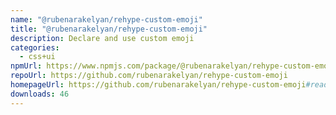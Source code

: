 ```yaml
---
name: "@rubenarakelyan/rehype-custom-emoji"
title: "@rubenarakelyan/rehype-custom-emoji"
description: Declare and use custom emoji
categories:
  - css+ui
npmUrl: https://www.npmjs.com/package/@rubenarakelyan/rehype-custom-emoji
repoUrl: https://github.com/rubenarakelyan/rehype-custom-emoji
homepageUrl: https://github.com/rubenarakelyan/rehype-custom-emoji#readme
downloads: 46
---
```

